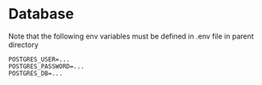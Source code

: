 # Database

Note that the following env variables must be defined in .env file in parent directory

```
POSTGRES_USER=...
POSTGRES_PASSWORD=...
POSTGRES_DB=...
```